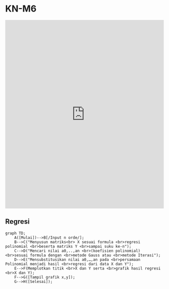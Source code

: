 # KN-M6

<embed src="https://github.com/yozoracaelum/KN-M6/blob/main/Materi.pdf" type="application/pdf" width="100%" height="600px" />

## Regresi

```mermaid
graph TD;
    A([Mulai])-->B[/Input n orde/];
    B-->C("Menyusun matriks<br> X sesuai formula <br>regresi polinomial <br>beserta matriks Y <br>sampai suku ke-n");
    C-->D("Mencari nilai a0,..,an <br>(koefisien polinomial) <br>sesuai formula dengan <br>metode Gauss atau <br>metode Iterasi");
    D-->E("Mensubstitusikan nilai a0,…,an pada <br>persamaan Polinomial menjadi hasil <br>regresi dari data X dan Y");
    E-->F(Memplotkan titik <br>X dan Y serta <br>grafik hasil regresi <br>X dan Y);
    F-->G([Tampil grafik x,y]);
    G-->H([Selesai]);
```
